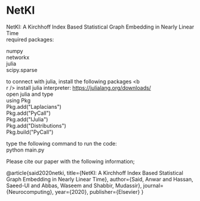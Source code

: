 # NetKI

NetKI: A Kirchhoff Index Based Statistical Graph Embedding in Nearly Linear Time <br />
required packages:<br />

numpy <br />
networkx <br />
julia <br />
scipy.sparse <br />

to connect with julia, install the following packages <b <br />r />
install julia interpreter: https://julialang.org/downloads/ <br />
open julia and type<br />
using Pkg <br />
Pkg.add("Laplacians") <br />
Pkg.add("PyCall") <br />
Pkg.add("IJulia") <br />
Pkg.add("Distributions")<br />
Pkg.build("PyCall") <br />

type the following command to run the code: <br />
python main.py<br />

Please cite our paper with the following information;

@article{said2020netki,
  title={NetKI: A Kirchhoff Index Based Statistical Graph Embedding in Nearly Linear Time},
  author={Said, Anwar and Hassan, Saeed-Ul and Abbas, Waseem and Shabbir, Mudassir},
  journal={Neurocomputing},
  year={2020},
  publisher={Elsevier}
}
